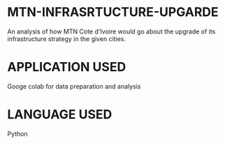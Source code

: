 # MTN-INFRASRTUCTURE-UPGARDE
An analysis of how MTN Cote d'Ivoire would go about the upgrade of its infrastructure strategy in the given cities.

# APPLICATION USED
Googe colab for data preparation and analysis

# LANGUAGE USED
Python
